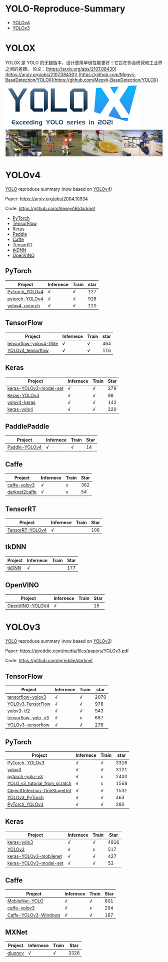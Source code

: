

# YOLO-Reproduce-Summary

- [YOLOv4](#YOLOv4)
- [YOLOv3](#YOLOv3)

<a name="YOLOv4"></a>


# YOLOX
YOLOX 是 YOLO 的无锚版本，设计更简单但性能更好！它旨在弥合研究和工业界之间的差距。
论文：[https://arxiv.org/abs/2107.08430](https://arxiv.org/abs/2107.08430)\
[https://github.com/Megvii-BaseDetection/YOLOX](https://github.com/Megvii-BaseDetection/YOLOX) \
![./images/logo.png](./images/logo.png)
![./images/logo.png](./images/demo.png)


# YOLOv4

[YOLO]( https://github.com/AlexeyAB/darknet) reproduce summary (now based on [YOLOv4](https://arxiv.org/abs/2004.10934))

Paper: https://arxiv.org/abs/2004.10934

Code: https://github.com/AlexeyAB/darknet

- [PyTorch](#PyTorch)
- [TensorFlow](#TensorFlow)
- [Keras](#Keras)
- [Paddle](#Paddle)
- [Caffe](#Caffe)
- [TensorRT](#TensorRT)
- [tkDNN](#tkDNN)
- [OpenVINO](#OpenVINO)

<a name="PyTorch"></a>

## PyTorch

| Project                                                      | Infernece | Train | star |
| ------------------------------------------------------------ | --------- | ----- | ---- |
| [PyTorch_YOLOv4](https://github.com/WongKinYiu/PyTorch_YOLOv4) | √         | √     | 127  |
| [pytorch-YOLOv4](https://github.com/Tianxiaomo/pytorch-YOLOv4) | √         | √     | 926  |
| [yolov4-pytorch](https://github.com/bubbliiiing/yolov4-pytorch) | √         | √     | 120  |

<a name="TensorFlow"></a>

## TensorFlow

| Project                                                      | Infernece | Train | star |
| ------------------------------------------------------------ | --------- | ----- | ---- |
| [tensorflow-yolov4-tflite](https://github.com/hunglc007/tensorflow-yolov4-tflite) | √         | √     | 464  |
| [YOLOv4_tensorflow](https://github.com/rrddcc/YOLOv4_tensorflow) | √         | √     | 116  |

<a name="Keras"></a>

## Keras

| Project                                                      | Infernece | Train | Star |
| ------------------------------------------------------------ | --------- | ----- | ---- |
| [keras-YOLOv3-model-set](https://github.com/david8862/keras-YOLOv3-model-set) | √         | √     | 279  |
| [Keras-YOLOv4](https://github.com/miemie2013/Keras-YOLOv4)   | √         | √     | 98   |
| [yolov4-keras](https://github.com/bubbliiiing/yolov4-keras)  | √         | √     | 142  |
| [keras-yolo4](https://github.com/Ma-Dan/keras-yolo4)         | √         | √     | 220  |

<a name="PaddlePaddle"></a>

## PaddlePaddle

| Project                                                      | Infernece | Train | Star |
| ------------------------------------------------------------ | --------- | ----- | ---- |
| [Paddle-YOLOv4](https://github.com/miemie2013/Paddle-YOLOv4) | √         | √     | 14   |

<a name="Caffe"></a>

## Caffe

| Project                                                      | Infernece | Train | Star |
| ------------------------------------------------------------ | --------- | ----- | ---- |
| [caffe-yolov3](https://github.com/ChenYingpeng/caffe-yolov3) | √         | x     | 362  |
| [darknet2caffe](https://github.com/ChenYingpeng/darknet2caffe) | √         | x     | 54   |

<a name="TensorRT"></a>

## TensorRT

| Project                                                      | Infernece | Train | Star |
| ------------------------------------------------------------ | --------- | ----- | ---- |
| [TensorRT-YOLOv4](https://github.com/CaoWGG/TensorRT-YOLOv4) | √         |       | 106  |

<a name="tkDNN"></a>

## tkDNN

| Project                                     | Infernece | Train | Star |
| ------------------------------------------- | --------- | ----- | ---- |
| [tkDNN](https://github.com/ceccocats/tkDNN) | √         |       | 177  |

<a name="OpenVINO"></a>

## OpenVINO

| Project                                                      | Infernece | Train | Star |
| ------------------------------------------------------------ | --------- | ----- | ---- |
| [OpenVINO-YOLOV4](https://github.com/TNTWEN/OpenVINO-YOLOV4) | √         |       | 15   |

<a name="YOLOv3"></a>

# YOLOv3

[YOLO](https://github.com/pjreddie/darknet) reproduce summary (now based on [YOLOv3](https://pjreddie.com/media/files/papers/YOLOv3.pdf))

Paper: https://pjreddie.com/media/files/papers/YOLOv3.pdf

Code: https://github.com/pjreddie/darknet

## TensorFlow

| Project                                                      | Infernece | Train | star |
| ------------------------------------------------------------ | --------- | ----- | ---- |
| [tensorflow-yolov3](https://github.com/YunYang1994/tensorflow-yolov3) | √         | √     | 2070 |
| [YOLOv3_TensorFlow](https://github.com/wizyoung/YOLOv3_TensorFlow) | √         | √     | 978  |
| [yolov3-tf2](https://github.com/zzh8829/yolov3-tf2)          | √         | √     | 943  |
| [tensorflow-yolo-v3](https://github.com/mystic123/tensorflow-yolo-v3) | √         | x     | 687  |
| [YOLOv3-tensorflow](https://github.com/maiminh1996/YOLOv3-tensorflow) | √         | √     | 276  |

## PyTorch

| Project                                                      | Infernece | Train | star |
| ------------------------------------------------------------ | --------- | ----- | ---- |
| [PyTorch-YOLOv3](https://github.com/eriklindernoren/PyTorch-YOLOv3) | √         | √     | 3316 |
| [yolov3](https://github.com/ultralytics/yolov3)              | √         | √     | 3121 |
| [pytorch-yolo-v3](https://github.com/ayooshkathuria/pytorch-yolo-v3) | √         | x     | 2400 |
| [YOLO_v3_tutorial_from_scratch](https://github.com/ayooshkathuria/YOLO_v3_tutorial_from_scratch) | √         | x     | 1568 |
| [ObjectDetection-OneStageDet](https://github.com/TencentYoutuResearch/ObjectDetection-OneStageDet/tree/master/yolo) | √         | √     | 1531 |
| [YOLOv3_PyTorch](https://github.com/BobLiu20/YOLOv3_PyTorch) | √         | √     | 463  |
| [PyTorch_YOLOv3](https://github.com/DeNA/PyTorch_YOLOv3)     | √         | √     | 280  |

## Keras

| Project                                                      | Infernece | Train | Star |
| ------------------------------------------------------------ | --------- | ----- | ---- |
| [keras-yolo3](https://github.com/qqwweee/keras-yolo3)        | √         | √     | 4916 |
| [YOLOv3](https://github.com/xiaochus/YOLOv3)                 | √         | x     | 517  |
| [keras-YOLOv3-mobilenet](https://github.com/Adamdad/keras-YOLOv3-mobilenet) | √         | √     | 427  |
| [keras-YOLOv3-model-set](https://github.com/david8862/keras-YOLOv3-model-set) | √         | √     | 53   |

## Caffe

| Project                                                      | Infernece | Train | Star |
| ------------------------------------------------------------ | --------- | ----- | ---- |
| [MobileNet-YOLO](https://github.com/eric612/MobileNet-YOLO)  | √         | √     | 601  |
| [caffe-yolov3](https://github.com/ChenYingpeng/caffe-yolov3) | √         | x     | 294  |
| [Caffe-YOLOv3-Windows](https://github.com/eric612/Caffe-YOLOv3-Windows) | √         | √     | 167  |

## MXNet

| Project                                                      | Infernece | Train | Star |
| ------------------------------------------------------------ | --------- | ----- | ---- |
| [gluoncv](https://github.com/dmlc/gluon-cv/tree/master/gluoncv/model_zoo/yolo) | √         | √     | 3328 |
